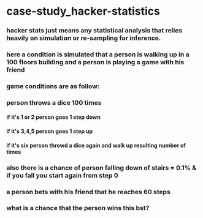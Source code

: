 # case-study_hacker-statistics

### hacker stats just means any statistical analysis that relies heavily on simulation or re-sampling for inference.

### here a condition is simulated that a person is walking up in a 100 floors building and a person is playing a game with his friend

### game conditions are as follow:

### person throws a dice 100 times 
#### if it's 1 or 2 person goes 1 step down
#### if it's 3,4,5 person goes 1 step up
#### if it's six person throwd a dice again and walk up resulting number of times

### also there is a chance of person falling down of stairs = 0.1% & if you fall you start again from step 0

### a person bets with his friend that he reaches 60 steps

### what is a chance that the person wins this bst? 

